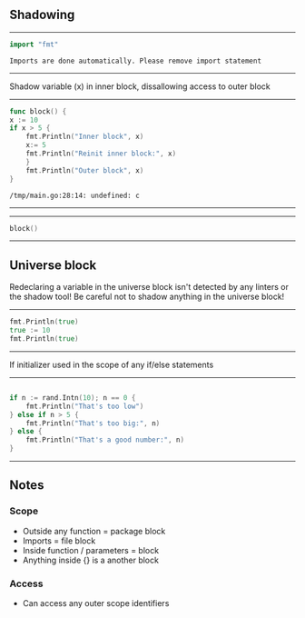 
## Shadowing

---
```go
import "fmt"
```
```output
Imports are done automatically. Please remove import statement
```
---
Shadow variable (x) in inner block, dissallowing access to outer block

---
```go
func block() {
x := 10
if x > 5 {
	fmt.Println("Inner block", x)
	x:= 5 
	fmt.Println("Reinit inner block:", x)
	}
	fmt.Println("Outer block", x)
}
```
```output
/tmp/main.go:28:14: undefined: c

```
---
---
```go
block()
```
---
## Universe block


Redeclaring a variable in the universe block isn't detected by any linters or the shadow tool! Be careful not to shadow anything in the universe block!

---
```go
fmt.Println(true)
true := 10
fmt.Println(true)
```
---
If initializer used in the scope of any if/else statements

---
```go

if n := rand.Intn(10); n == 0 {
	fmt.Println("That's too low")
} else if n > 5 {
	fmt.Println("That's too big:", n)
} else {
	fmt.Println("That's a good number:", n)
}
```
---
## Notes
### Scope
- Outside any function = package block
- Imports = file block
- Inside function / parameters = block
- Anything inside {} is a another block

### Access
- Can access any outer scope identifiers
